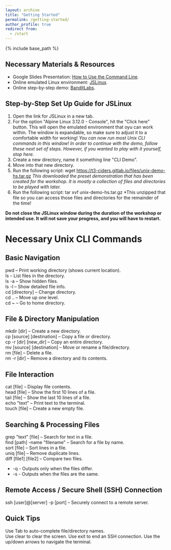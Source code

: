 ```yaml
---
layout: archive
title: "Getting Started"
permalink: /getting-started/
author_profile: true
redirect from:
  - /start
---
```


{% include base_path %}

Necessary Materials & Resources
------
* Google Slides Presentation: [How to Use the Command Line](https://docs.google.com/presentation/d/17vu6vvsbNUQ65irCu921e1luyEiU92aWmMy_3Yjzrxc/edit?usp=sharing).
* Online emulated Linux environment: [JSLinux](https://bellard.org/jslinux/).
* Online step-by-step demo: [BanditLabs](https://overthewire.org/wargames/bandit/).


Step-by-Step Set Up Guide for JSLinux
------
1. Open the link for JSLinux in a new tab.
2. For the option "Alpine Linux 3.12.0 - Console", hit the "Click here" button. This will open the emulated environment that oyu can work within. The window is expandable, so make sure to adjust it to a comfortable width for working!
*You can now run most Unix CLI commands in this window! In order to continue with the demo, follow these next set of steps. However, if you wanted to play with it yourself, stop here.*
3. Create a new directory, name it something line "CLI Demo".
4. Move into that new directory.
5. Run the following script:
	wget https://t3-ciders.gitlab.io/files/unix-demo-hs.tar.gz
*This downloaded the preset demonstration that has been created for the workshop. It is mostly a collection of files and directories to be played with later.*
6. Run the following script:
	tar xvf unix-demo-hs.tar.gz
*This unzipped that file so you can access those files and directories for the remainder of the time!

**Do not close the JSLinux window during the duration of the workshop or intended use. It will not save your progress, and you will have to restart.**


Necessary Unix CLI Commands
======

Basic Navigation
------
pwd – Print working directory (shows current location).  
ls – List files in the directory.  
ls -a – Show hidden files.  
ls -l – Show detailed file info.  
cd [directory] – Change directory.  
cd .. – Move up one level.  
cd ~ – Go to home directory.  


File & Directory Manipulation
------
mkdir [dir] – Create a new directory.  
cp [source] [destination] – Copy a file or directory.  
cp -r [dir] [new_dir] – Copy an entire directory.  
mv [source] [destination] – Move or rename a file/directory.  
rm [file] – Delete a file.  
rm -r [dir] – Remove a directory and its contents.  


File Interaction
------
cat [file] – Display file contents.  
head [file] – Show the first 10 lines of a file.  
tail [file] – Show the last 10 lines of a file.  
echo "text" – Print text to the terminal.  
touch [file] – Create a new empty file.  


Searching & Processing Files
------
grep "text" [file] – Search for text in a file.  
find [path] -name "filename" – Search for a file by name.  
sort [file] – Sort lines in a file.  
uniq [file] – Remove duplicate lines.  
diff [file1] [file2] – Compare two files.  

* -q - Outputs only when the files differ.
* -s - Outputs when the files are the same.


Remote Access / Secure Shell (SSH) Connection
------
ssh [user]@[server] -p [port] – Securely connect to a remote server.  


Quick Tips
------
Use Tab to auto-complete file/directory names.  
Use clear to clear the screen.
Use exit to end an SSH connection.
Use the up/down arrows to navigate the terminal.

